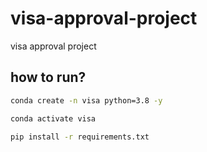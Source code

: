 # visa-approval-project
visa approval project



## how to run?


   ```bash
   conda create -n visa python=3.8 -y
   ```

   ```bash
   conda activate visa
   ```

   ```bash
   pip install -r requirements.txt
   ```